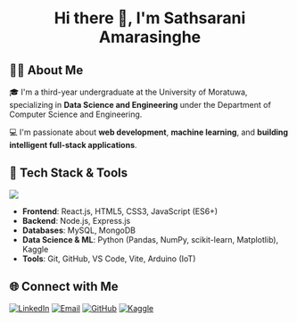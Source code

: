<h1 align="center">Hi there 👋, I'm Sathsarani Amarasinghe</h1>

## 👩‍💻 About Me

🎓 I'm a third-year undergraduate at the University of Moratuwa, specializing in **Data Science and Engineering** under the Department of Computer Science and Engineering.

💻 I'm passionate about **web development**, **machine learning**, and **building intelligent full-stack applications**.

## 🚀 Tech Stack & Tools


<img src="https://skillicons.dev/icons?i=python,java,cpp,html,css,js,react,nodejs,nextjs,express,mysql,mongodb,arduino&theme=dark" />

- **Frontend**: React.js, HTML5, CSS3, JavaScript (ES6+)
- **Backend**: Node.js, Express.js
- **Databases**: MySQL, MongoDB
- **Data Science & ML**: Python (Pandas, NumPy, scikit-learn, Matplotlib), Kaggle
- **Tools**: Git, GitHub, VS Code, Vite, Arduino (IoT)

## 🌐 Connect with Me

[![LinkedIn](https://img.shields.io/badge/LinkedIn-Profile-0A66C2?style=for-the-badge&logo=linkedin&logoColor=white)](https://www.linkedin.com/in/sathsarani-amarasinghe-ab1254319)
[![Email](https://img.shields.io/badge/Email-sathsarani.22@cse.mrt.ac.lk-D14836?style=for-the-badge&logo=gmail&logoColor=white)](mailto:sathsarani.22@cse.mrt.ac.lk)
[![GitHub](https://img.shields.io/badge/GitHub-Profile-181717?style=for-the-badge&logo=github&logoColor=white)](https://github.com/sathsaraniii)
[![Kaggle](https://img.shields.io/badge/Kaggle-Competitor-20BEFF?style=for-the-badge&logo=kaggle&logoColor=white)](https://kaggle.com/sathsaranii)
